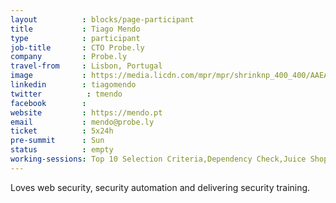 ```yaml
---
layout          : blocks/page-participant
title           : Tiago Mendo
type            : participant
job-title       : CTO Probe.ly
company         : Probe.ly
travel-from     : Lisbon, Portugal
image           : https://media.licdn.com/mpr/mpr/shrinknp_400_400/AAEAAQAAAAAAAAWrAAAAJGQxMmFmZjJkLWE2OTgtNDNhNy05Mzg2LTNkZTZkMTQ5MmViZQ.jpg
linkedin        : tiagomendo
twitter          : tmendo
facebook        :
website         : https://mendo.pt
email           : mendo@probe.ly
ticket          : 5x24h
pre-summit      : Sun
status          : empty
working-sessions: Top 10 Selection Criteria,Dependency Check,Juice Shop Brainstorming,Data behind Owasp Top 10 2017,A10 - Underprotected APIs,A7 - Insufficient Attack Protection,Securing the CI Pipeline,Implications of Owasp Top 10 2017,Security Guidance and Feedback in IDE,Webgoat,Securing GitHub Integrations,ZAP,Teaching Attacker perspective to Developers,NextGen Security Scanners,Machine Learning and Security,Sign Ceremony for Owasp Top 10 2017,Hackathon Daily Sessions
---
```

Loves web security, security automation and delivering security training.
